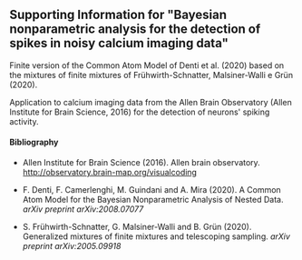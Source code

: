 ## Supporting Information for "Bayesian nonparametric analysis for the detection of spikes in noisy calcium imaging data"

Finite version of the Common Atom Model of Denti et al. (2020) based on the mixtures of finite mixtures of Frühwirth-Schnatter, Malsiner-Walli e Grün (2020).

Application to calcium imaging data from the Allen Brain Observatory (Allen  Institute  for  Brain  Science,  2016) for the detection of neurons' spiking activity.


#### Bibliography
- Allen Institute for Brain Science (2016). Allen brain observatory.  http://observatory.brain-map.org/visualcoding

- F. Denti, F. Camerlenghi, M. Guindani and A. Mira (2020). A Common Atom Model for the Bayesian Nonparametric Analysis of Nested Data. *arXiv preprint arXiv:2008.07077*

- S. Frühwirth-Schnatter, G. Malsiner-Walli and B. Grün (2020). Generalized mixtures of finite mixtures and telescoping sampling. *arXiv preprint arXiv:2005.09918*
